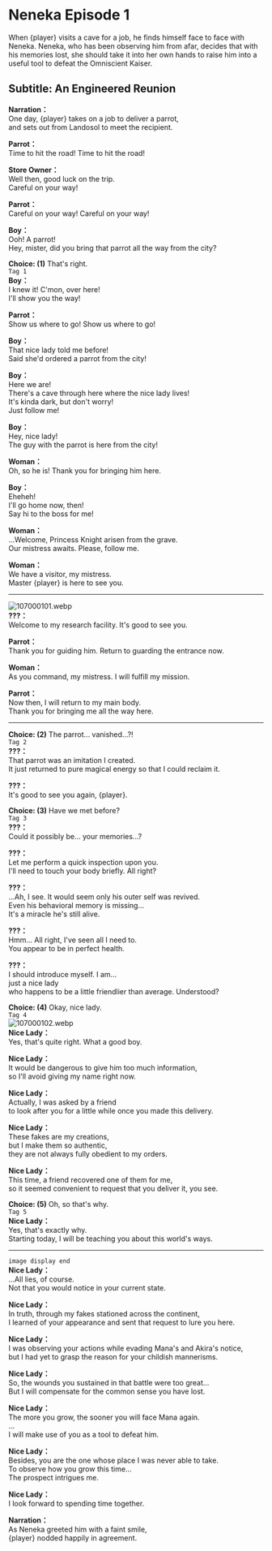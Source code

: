 # Neneka Episode 1
When {player} visits a cave for a job, he finds himself face to face with Neneka. Neneka, who has been observing him from afar, decides that with his memories lost, she should take it into her own hands to raise him into a useful tool to defeat the Omniscient Kaiser.
  
## Subtitle: An Engineered Reunion
  
**Narration：**  
One day, {player} takes on a job to deliver a parrot,  
and sets out from Landosol to meet the recipient.  
  
**Parrot：**  
Time to hit the road! Time to hit the road!  
  
**Store Owner：**  
Well then, good luck on the trip.  
Careful on your way!  
  
**Parrot：**  
Careful on your way! Careful on your way!  
  
**Boy：**  
Ooh! A parrot!  
Hey, mister, did you bring that parrot all the way from the city?  
  
**Choice: (1)**  That's right.  
`Tag 1`  
**Boy：**  
I knew it! C'mon, over here!  
I'll show you the way!  
  
**Parrot：**  
Show us where to go! Show us where to go!  
  
**Boy：**  
That nice lady told me before!  
Said she'd ordered a parrot from the city!  
  
**Boy：**  
Here we are!  
There's a cave through here where the nice lady lives!  
It's kinda dark, but don't worry!  
 Just follow me!  
  
**Boy：**  
Hey, nice lady!  
The guy with the parrot is here from the city!  
  
**Woman：**  
Oh, so he is! Thank you for bringing him here.  
  
**Boy：**  
Eheheh!  
 I'll go home now, then!  
Say hi to the boss for me!  
  
**Woman：**  
...Welcome, Princess Knight arisen from the grave.  
Our mistress awaits. Please, follow me.  
  
**Woman：**  
We have a visitor, my mistress.  
Master {player} is here to see you.  
  

---  
  
![107000101.webp](https://redive.estertion.win/card/story/107000101.webp)  
**???：**  
Welcome to my research facility. It's good to see you.  
  
**Parrot：**  
Thank you for guiding him. Return to guarding the entrance now.  
  
**Woman：**  
As you command, my mistress. I will fulfill my mission.  
  
**Parrot：**  
Now then, I will return to my main body.  
Thank you for bringing me all the way here.  
  

---  
  
**Choice: (2)**  The parrot... vanished...?!  
`Tag 2`  
**???：**  
That parrot was an imitation I created.  
It just returned to pure magical energy so that I could reclaim it.  
  
**???：**  
It's good to see you again, {player}.  
  
**Choice: (3)**  Have we met before?  
`Tag 3`  
**???：**  
Could it possibly be... your memories...?  
  
**???：**  
Let me perform a quick inspection upon you.  
I'll need to touch your body briefly. All right?  
  
**???：**  
...Ah, I see. It would seem only his outer self was revived.  
Even his behavioral memory is missing...  
It's a miracle he's still alive.  
  
**???：**  
Hmm... All right, I've seen all I need to.  
You appear to be in perfect health.  
  
**???：**  
I should introduce myself. I am...  
 just a nice lady  
who happens to be a little friendlier than average. Understood?  
  
**Choice: (4)**  Okay, nice lady.  
`Tag 4`  
![107000102.webp](https://redive.estertion.win/card/story/107000102.webp)  
**Nice Lady：**  
Yes, that's quite right. What a good boy.  
  
**Nice Lady：**  
It would be dangerous to give him too much information,  
so I'll avoid giving my name right now.  
  
**Nice Lady：**  
Actually, I was asked by a friend  
to look after you for a little while once you made this delivery.  
  
**Nice Lady：**  
These fakes are my creations,  
 but I make them so authentic,  
they are not always fully obedient to my orders.  
  
**Nice Lady：**  
This time, a friend recovered one of them for me,  
so it seemed convenient to request that you deliver it, you see.  
  
**Choice: (5)**  Oh, so that's why.  
`Tag 5`  
**Nice Lady：**  
Yes, that's exactly why.  
Starting today, I will be teaching you about this world's ways.  
  

---  
  
`image display end`  
**Nice Lady：**  
...All lies, of course.  
Not that you would notice in your current state.  
  
**Nice Lady：**  
In truth, through my fakes stationed across the continent,  
I learned of your appearance and sent that request to lure you here.  
  
**Nice Lady：**  
I was observing your actions while evading Mana's and Akira's notice,  
but I had yet to grasp the reason for your childish mannerisms.  
  
**Nice Lady：**  
So, the wounds you sustained in that battle were too great...  
But I will compensate for the common sense you have lost.  
  
**Nice Lady：**  
The more you grow, the sooner you will face Mana again.  
...  
I will make use of you as a tool to defeat him.  
  
**Nice Lady：**  
Besides, you are the one whose place I was never able to take.  
To observe how you grow this time...  
 The prospect intrigues me.  
  
**Nice Lady：**  
I look forward to spending time together.  
  
**Narration：**  
As Neneka greeted him with a faint smile,  
{player} nodded happily in agreement.  
